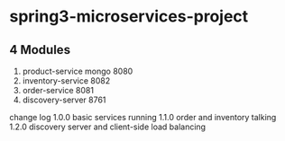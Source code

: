 # spring3-microservices-project

## 4 Modules
1. product-service  mongo 8080
2. inventory-service 8082
3. order-service 8081
4. discovery-server 8761

change log
1.0.0 basic services running
1.1.0 order and inventory talking
1.2.0 discovery server and client-side load balancing

